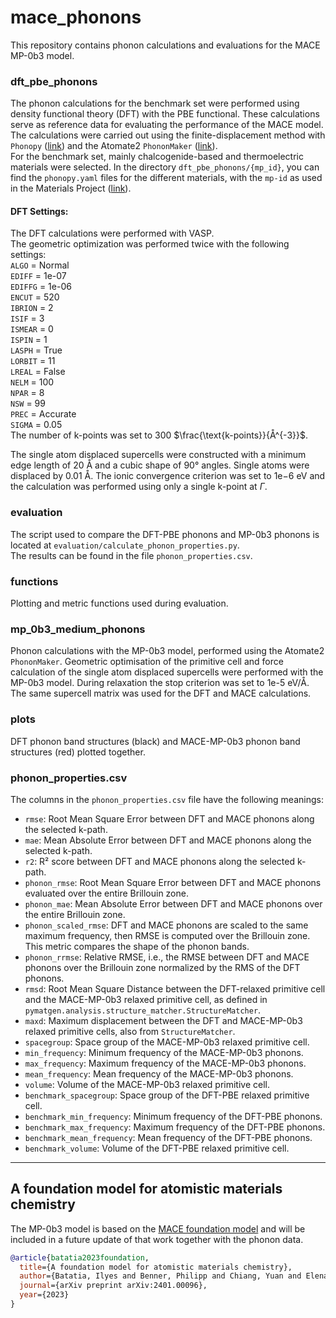 # mace_phonons

This repository contains phonon calculations and evaluations for the MACE MP-0b3 model.

### dft_pbe_phonons

The phonon calculations for the benchmark set were performed using density functional theory (DFT) with the PBE functional. These calculations serve as reference data for evaluating the performance of the MACE model.  
The calculations were carried out using the finite-displacement method with `Phonopy` ([link](https://phonopy.github.io/phonopy/)) and the Atomate2 `PhononMaker` ([link](https://github.com/materialsproject/atomate2)).  
For the benchmark set, mainly chalcogenide-based and thermoelectric materials were selected. In the directory `dft_pbe_phonons/{mp_id}`, you can find the `phonopy.yaml` files for the different materials, with the `mp-id` as used in the Materials Project ([link](https://next-gen.materialsproject.org)).

#### DFT Settings:
The DFT calculations were performed with VASP.    
The geometric optimization was performed twice with the following settings:     
`ALGO` = Normal    
`EDIFF` = 1e-07      
`EDIFFG` = 1e-06     
`ENCUT` = 520    
`IBRION` = 2    
`ISIF` = 3  
`ISMEAR` = 0    
`ISPIN` = 1     
`LASPH` = True      
`LORBIT` = 11   
`LREAL` = False     
`NELM` = 100      
`NPAR` = 8  
`NSW` = 99  
`PREC` = Accurate   
`SIGMA` = 0.05  
The number of k-points was set to 300 $\frac{\text{k-points}}{Å^{-3}}$.

The single atom displaced supercells were constructed with a minimum edge length of 20 Å and a cubic shape of 90° angles.
Single atoms were displaced by 0.01 Å. 
The ionic convergence criterion was set to 1e−6 eV and the calculation was performed using only a single k-point at $\Gamma$.  

### evaluation

The script used to compare the DFT-PBE phonons and MP-0b3 phonons is located at `evaluation/calculate_phonon_properties.py`.  
The results can be found in the file `phonon_properties.csv`.

### functions

Plotting and metric functions used during evaluation.

### mp_0b3_medium_phonons

Phonon calculations with the MP-0b3 model, performed using the Atomate2 `PhononMaker`.
Geometric optimisation of the primitive cell and force calculation of the single atom displaced supercells were performed with the MP-0b3 model.
During relaxation the stop criterion was set to 1e-5 eV/Å.
The same supercell matrix was used for the DFT and MACE calculations.

### plots
DFT phonon band structures (black) and MACE-MP-0b3 phonon band structures (red) plotted together.

### phonon_properties.csv

The columns in the `phonon_properties.csv` file have the following meanings:

- `rmse`: Root Mean Square Error between DFT and MACE phonons along the selected k-path.
- `mae`: Mean Absolute Error between DFT and MACE phonons along the selected k-path.
- `r2`: R² score between DFT and MACE phonons along the selected k-path.
- `phonon_rmse`: Root Mean Square Error between DFT and MACE phonons evaluated over the entire Brillouin zone.
- `phonon_mae`: Mean Absolute Error between DFT and MACE phonons over the entire Brillouin zone.
- `phonon_scaled_rmse`: DFT and MACE phonons are scaled to the same maximum frequency, then RMSE is computed over the Brillouin zone. This metric compares the shape of the phonon bands.
- `phonon_rrmse`: Relative RMSE, i.e., the RMSE between DFT and MACE phonons over the Brillouin zone normalized by the RMS of the DFT phonons.
- `rmsd`: Root Mean Square Distance between the DFT-relaxed primitive cell and the MACE-MP-0b3 relaxed primitive cell, as defined in `pymatgen.analysis.structure_matcher.StructureMatcher`.
- `maxd`: Maximum displacement between the DFT and MACE-MP-0b3 relaxed primitive cells, also from `StructureMatcher`.
- `spacegroup`: Space group of the MACE-MP-0b3 relaxed primitive cell.
- `min_frequency`: Minimum frequency of the MACE-MP-0b3 phonons.
- `max_frequency`: Maximum frequency of the MACE-MP-0b3 phonons.
- `mean_frequency`: Mean frequency of the MACE-MP-0b3 phonons.
- `volume`: Volume of the MACE-MP-0b3 relaxed primitive cell.
- `benchmark_spacegroup`: Space group of the DFT-PBE relaxed primitive cell.
- `benchmark_min_frequency`: Minimum frequency of the DFT-PBE phonons.
- `benchmark_max_frequency`: Maximum frequency of the DFT-PBE phonons.
- `benchmark_mean_frequency`: Mean frequency of the DFT-PBE phonons.
- `benchmark_volume`: Volume of the DFT-PBE relaxed primitive cell.

---

## A foundation model for atomistic materials chemistry

The MP-0b3 model is based on the [MACE foundation model](https://arxiv.org/abs/2401.00096) and will be included in a future update of that work together with the phonon data.


```bibtex
@article{batatia2023foundation,
  title={A foundation model for atomistic materials chemistry},
  author={Batatia, Ilyes and Benner, Philipp and Chiang, Yuan and Elena, Alin M and Kov{\'a}cs, D{\'a}vid P and Riebesell, Janosh and Advincula, Xavier R and Asta, Mark and Avaylon, Matthew and Baldwin, William J and others},
  journal={arXiv preprint arXiv:2401.00096},
  year={2023}
}